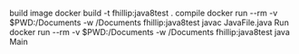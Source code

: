 build image
    docker build -t fhillip:java8test .
compile
    docker run --rm -v $PWD:/Documents -w /Documents fhillip:java8test javac JavaFile.java
Run
    docker run --rm -v $PWD:/Documents -w /Documents fhillip:java8test java Main